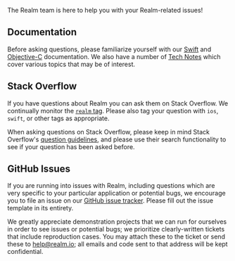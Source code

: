 The Realm team is here to help you with your Realm-related issues!

## Documentation

Before asking questions, please familiarize yourself with our [Swift](https://realm.io/docs/swift/latest) and [Objective-C](https://realm.io/docs/objc/latest) documentation. We also have a number of [Tech Notes](https://realm.io/docs/tech-notes/) which cover various topics that may be of interest.

## Stack Overflow

If you have questions about Realm you can ask them on Stack Overflow. We continually monitor the [`realm` tag](https://stackoverflow.com/tags/realm). Please also tag your question with `ios`, `swift`, or other tags as appropriate.

When asking questions on Stack Overflow, please keep in mind Stack Overflow's [question guidelines](https://stackoverflow.com/help/how-to-ask), and please use their search functionality to see if your question has been asked before.

## GitHub Issues

If you are running into issues with Realm, including questions which are very specific to your particular application or potential bugs, we encourage you to file an issue on our [GitHub issue tracker](https://github.com/realm/realm-cocoa/issues). Please fill out the issue template in its entirety.

We greatly appreciate demonstration projects that we can run for ourselves in order to see issues or potential bugs; we prioritize clearly-written tickets that include reproduction cases. You may attach these to the ticket or send these to help@realm.io; all emails and code sent to that address will be kept confidential.
